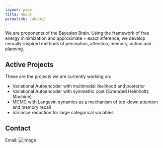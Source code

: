 ```yaml
---
layout: page
title: About
permalink: /about/
---
```


We are proponents of the Bayesian Brain. Using the framework of free energy minimization and approximate + exact
inference, we develop neurally-inspired methods of perception, attention, memory, action and planning.


## Active Projects

These are the projects we are currently working on:

- Variational Autoencoder with multimodal likelihood and posterior
- Variational Autoencoder with symmetric cost (Extended Helmholtz Machine)
- MCMC with Langevin dynamics as a mechanism of top-down attention and memory recall
- Variance reduction for large categorical variables

## Contact

Email: ![image](http://www.text2image.com/user_images/text2image_D21289_20170715_163519.png)

